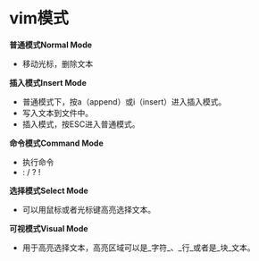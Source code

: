 # vim模式

**普通模式Normal Mode**

* 移动光标，删除文本

**插入模式Insert Mode**

* 普通模式下，按a（append）或i（insert）进入插入模式。
* 写入文本到文件中。
* 插入模式，按ESC进入普通模式。

**命令模式Command Mode**

* 执行命令
* : / ? !

**选择模式Select Mode**

* 可以用鼠标或者光标键高亮选择文本。

**可视模式Visual Mode**

* 用于高亮选择文本，高亮区域可以是_字符_、_行_或者是_块_文本。

